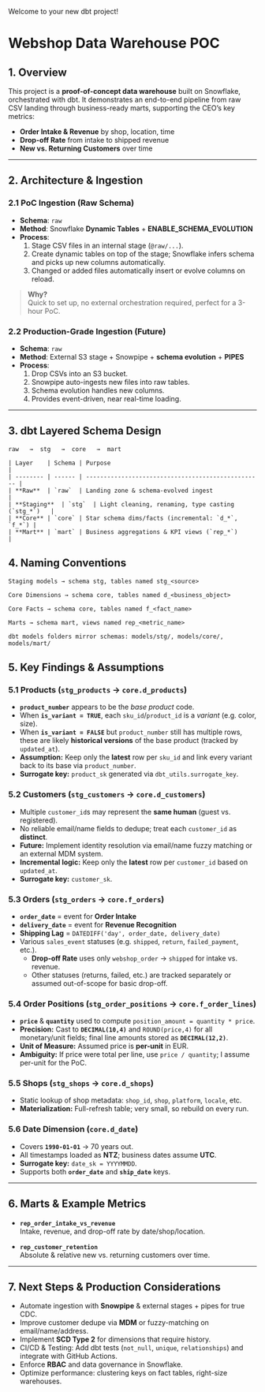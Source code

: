 Welcome to your new dbt project!
# Webshop Data Warehouse POC

## 1. Overview

This project is a **proof-of-concept data warehouse** built on Snowflake, orchestrated with dbt. It demonstrates an end-to-end pipeline from raw CSV landing through business-ready marts, supporting the CEO’s key metrics:

- **Order Intake & Revenue** by shop, location, time  
- **Drop-off Rate** from intake to shipped revenue
- **New vs. Returning Customers** over time  

---

## 2. Architecture & Ingestion

### 2.1 PoC Ingestion (Raw Schema)

- **Schema**: `raw`  
- **Method**: Snowflake **Dynamic Tables** + **ENABLE_SCHEMA_EVOLUTION**  
- **Process**:  
  1. Stage CSV files in an internal stage (`@raw/...`).  
  2. Create dynamic tables on top of the stage; Snowflake infers schema and picks up new columns automatically.  
  3. Changed or added files automatically insert or evolve columns on reload.  

> **Why?**  
> Quick to set up, no external orchestration required, perfect for a 3-hour PoC.

### 2.2 Production-Grade Ingestion (Future)

- **Schema**: `raw`  
- **Method**: External S3 stage + Snowpipe + **schema evolution** + **PIPES**  
- **Process**:  
  1. Drop CSVs into an S3 bucket.  
  2. Snowpipe auto-ingests new files into raw tables.  
  3. Schema evolution handles new columns.  
  4. Provides event-driven, near real-time loading.

---

## 3. dbt Layered Schema Design

```text
raw   →  stg   →  core   →  mart

| Layer    | Schema | Purpose                                            |
| -------- | ------ | -------------------------------------------------- |
| **Raw**  | `raw`  | Landing zone & schema-evolved ingest               |
| **Staging**  | `stg`  | Light cleaning, renaming, type casting (`stg_*`)   |
| **Core** | `core` | Star schema dims/facts (incremental: `d_*`, `f_*`) |
| **Mart** | `mart` | Business aggregations & KPI views (`rep_*`)        |
```
## 4. Naming Conventions

    Staging models → schema stg, tables named stg_<source>

    Core Dimensions → schema core, tables named d_<business_object>

    Core Facts → schema core, tables named f_<fact_name>

    Marts → schema mart, views named rep_<metric_name>

    dbt models folders mirror schemas: models/stg/, models/core/, models/mart/


## 5. Key Findings & Assumptions

### 5.1 Products (`stg_products` → `core.d_products`)
- **`product_number`** appears to be the _base product_ code.  
- When **`is_variant = TRUE`**, each `sku_id`/`product_id` is a _variant_ (e.g. color, size).  
- When **`is_variant = FALSE`** but `product_number` still has multiple rows, these are likely **historical versions** of the base product (tracked by `updated_at`).  
- **Assumption:** Keep only the **latest** row per `sku_id` and link every variant back to its base via `product_number`.  
- **Surrogate key:** `product_sk` generated via `dbt_utils.surrogate_key`.

### 5.2 Customers (`stg_customers` → `core.d_customers`)
- Multiple `customer_id`s may represent the **same human** (guest vs. registered).  
- No reliable email/name fields to dedupe; treat each `customer_id` as **distinct**.  
- **Future:** Implement identity resolution via email/name fuzzy matching or an external MDM system.  
- **Incremental logic:** Keep only the **latest** row per `customer_id` based on `updated_at`.  
- **Surrogate key:** `customer_sk`.

### 5.3 Orders (`stg_orders` → `core.f_orders`)
- **`order_date`** = event for **Order Intake**  
- **`delivery_date`** = event for **Revenue Recognition**  
- **Shipping Lag** = `DATEDIFF('day', order_date, delivery_date)`  
- Various `sales_event` statuses (e.g. `shipped`, `return`, `failed_payment`, etc.).  
  - **Drop-off Rate** uses only `webshop_order` → `shipped` for intake vs. revenue.  
  - Other statuses (returns, failed, etc.) are tracked separately or assumed out-of-scope for basic drop-off.

### 5.4 Order Positions (`stg_order_positions` → `core.f_order_lines`)
- **`price`** & **`quantity`** used to compute `position_amount = quantity * price`.  
- **Precision:** Cast to **`DECIMAL(10,4)`** and `ROUND(price,4)` for all monetary/unit fields; final line amounts stored as **`DECIMAL(12,2)`**.  
- **Unit of Measure:** Assumed price is **per-unit** in EUR.  
- **Ambiguity:** If price were total per line, use `price / quantity`; I assume per-unit for the PoC.

### 5.5 Shops (`stg_shops` → `core.d_shops`)
- Static lookup of shop metadata: `shop_id`, `shop`, `platform`, `locale`, etc.  
- **Materialization:** Full-refresh table; very small, so rebuild on every run.

### 5.6 Date Dimension (`core.d_date`)
- Covers **`1990-01-01`** → 70 years out.  
- All timestamps loaded as **NTZ**; business dates assume **UTC**.  
- **Surrogate key:** `date_sk = YYYYMMDD`.  
- Supports both **`order_date`** and **`ship_date`** keys.

---

## 6. Marts & Example Metrics

- **`rep_order_intake_vs_revenue`**  
  Intake, revenue, and drop-off rate by date/shop/location.

- **`rep_customer_retention`**  
  Absolute & relative new vs. returning customers over time.

---

## 7. Next Steps & Production Considerations

- Automate ingestion with **Snowpipe** & external stages + pipes for true CDC.  
- Improve customer dedupe via **MDM** or fuzzy-matching on email/name/address.  
- Implement **SCD Type 2** for dimensions that require history.  
- CI/CD & Testing: Add dbt tests (`not_null`, `unique`, `relationships`) and integrate with GitHub Actions.  
- Enforce **RBAC** and data governance in Snowflake.  
- Optimize performance: clustering keys on fact tables, right-size warehouses.  

